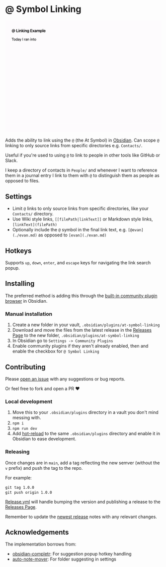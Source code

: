 # @ Symbol Linking

![Gif demo of using the @ symbol to link to a name in Persons/](./docs/at-symbol-linking-1.1.0.gif)

Adds the ability to link using the `@` (the At Symbol) in [Obsidian](https://obsidian.md/). Can scope `@` linking to only source links from specific directories e.g. `Contacts/`.

Useful if you're used to using `@` to link to people in other tools like GitHub or Slack.

I keep a directory of contacts in `People/` and whenever I want to reference them in a journal entry I link to them with `@` to distinguish them as people as opposed to files.

## Settings

- Limit `@` links to only source links from specific directories, like your `Contacts/` directory.
- Use Wiki style links, `[[filePath|linkText]]` or Markdown style links, `[linkText](filePath)`
- Optionally include the `@` symbol in the final link text, e.g. `[@evan](./evan.md)` as opposed to `[evan](./evan.md)`

## Hotkeys

Supports `up`, `down`, `enter`, and `escape` keys for navigating the link search popup.

## Installing

The preferred method is adding this through the [built-in community plugin browser](https://help.obsidian.md/Extending+Obsidian/Community+plugins) in Obsidian.

### Manual installation

1. Create a new folder in your vault, `.obsidian/plugins/at-symbol-linking`
1. Download and move the files from the latest release in the [Releases Page](https://github.com/Ebonsignori/obsidian-at-symbol-linking/releases) to the new folder, `.obsidian/plugins/at-symbol-linking`
1. In Obsidian go to `Settings -> Community Plugins`
1. Enable community plugins if they aren't already enabled, then and enable the checkbox for `@ Symbol Linking`

## Contributing 

Please [open an issue](https://github.com/Ebonsignori/obsidian-at-symbol-linking/issues/new) with any suggestions or bug reports.

Or feel free to fork and open a PR :heart:

### Local development

1. Move this to your `.obsidian/plugins` directory in a vault you don't mind messing with.
1. `npm i`
1. `npm run dev`
1. Add [hot-reload](https://github.com/pjeby/hot-reload) to the same `.obsidian/plugins` directory and enable it in Obsidian to ease development.

### Releasing

Once changes are in `main`, add a tag reflecting the new semver (without the `v` prefix) and push the tag to the repo.

For example:
```
git tag 1.0.0
git push origin 1.0.0
```

[Release.yml](./.github/workflows/release.yml) will handle bumping the version and publishing a release to the [Releases Page](https://github.com/Ebonsignori/obsidian-at-symbol-linking/releases).

Remember to update the [newest release](https://github.com/Ebonsignori/obsidian-at-symbol-linking/releases) notes with any relevant changes.

## Acknowledgements

The implementation borrows from:

- [obsidian-completr](https://github.com/tth05/obsidian-completr): For suggestion popup hotkey handling
- [auto-note-mover](https://github.com/farux/obsidian-auto-note-mover): For folder suggesting in settings 